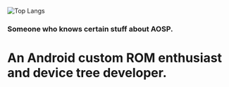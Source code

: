 ![Top Langs](https://github-readme-stats.vercel.app/api/top-langs/?username=sidharthify&layout=compact&theme=catppuccin_macchiato)
<h3>Someone who knows certain stuff about AOSP.</h3>
<h1>An Android custom ROM enthusiast and device tree developer.</h1>
